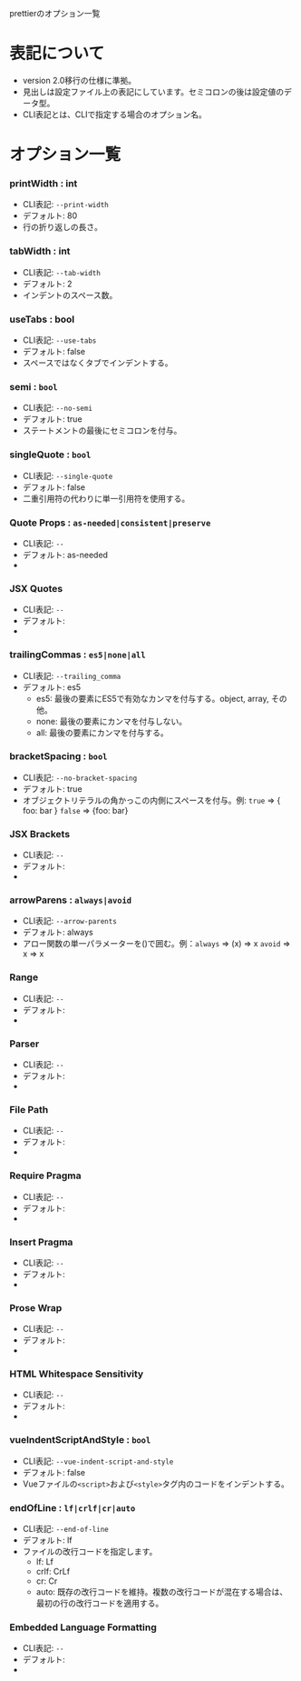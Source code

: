 prettierのオプション一覧

# 表記について
- version 2.0移行の仕様に準拠。
- 見出しは設定ファイル上の表記にしています。セミコロンの後は設定値のデータ型。
- CLI表記とは、CLIで指定する場合のオプション名。

# オプション一覧

### printWidth : int
- CLI表記: `--print-width`
- デフォルト: 80
- 行の折り返しの長さ。

### tabWidth : int
- CLI表記: `--tab-width`
- デフォルト: 2
- インデントのスペース数。

### useTabs : bool
- CLI表記: `--use-tabs`
- デフォルト: false
- スペースではなくタブでインデントする。

### semi : `bool`
- CLI表記: `--no-semi`
- デフォルト: true
- ステートメントの最後にセミコロンを付与。

### singleQuote : `bool`
- CLI表記: `--single-quote`
- デフォルト: false
- 二重引用符の代わりに単一引用符を使用する。

### Quote Props : `as-needed|consistent|preserve`
- CLI表記: `--`
- デフォルト: as-needed
- 

### JSX Quotes
- CLI表記: `--`
- デフォルト: 
- 

### trailingCommas : `es5|none|all`
- CLI表記: `--trailing_comma`
- デフォルト: es5
  - es5: 最後の要素にES5で有効なカンマを付与する。object, array, その他。
  - none: 最後の要素にカンマを付与しない。
  - all: 最後の要素にカンマを付与する。

### bracketSpacing : `bool`
- CLI表記: `--no-bracket-spacing`
- デフォルト: true
- オブジェクトリテラルの角かっこの内側にスペースを付与。例: `true` ⇒ { foo: bar } `false` ⇒ {foo: bar}

### JSX Brackets
- CLI表記: `--`
- デフォルト: 
- 

### arrowParens : `always|avoid`
- CLI表記: `--arrow-parents`
- デフォルト: always
- アロー関数の単一パラメーターを()で囲む。例：`always` ⇒ (x) => x `avoid` ⇒ x => x

### Range
- CLI表記: `--`
- デフォルト: 
- 

### Parser
- CLI表記: `--`
- デフォルト: 
- 

### File Path
- CLI表記: `--`
- デフォルト: 
- 

### Require Pragma
- CLI表記: `--`
- デフォルト: 
- 

### Insert Pragma
- CLI表記: `--`
- デフォルト: 
- 

### Prose Wrap
- CLI表記: `--`
- デフォルト: 
- 

### HTML Whitespace Sensitivity
- CLI表記: `--`
- デフォルト: 
- 

### vueIndentScriptAndStyle : `bool`
- CLI表記: `--vue-indent-script-and-style`
- デフォルト: false
- Vueファイルの`<script>`および`<style>`タグ内のコードをインデントする。

### endOfLine : `lf|crlf|cr|auto`
- CLI表記: `--end-of-line`
- デフォルト: lf 
- ファイルの改行コードを指定します。
  - lf: Lf 
  - crlf: CrLf
  - cr: Cr
  - auto: 既存の改行コードを維持。複数の改行コードが混在する場合は、最初の行の改行コードを適用する。
  
### Embedded Language Formatting
- CLI表記: `--`
- デフォルト: 
- 

